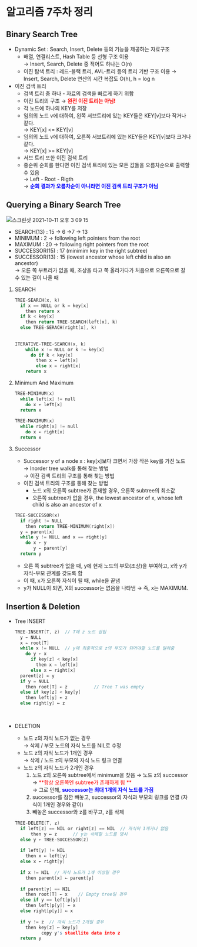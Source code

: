 # 알고리즘 7주차 정리

## Binary Search Tree

- Dynamic Set : Search, Insert, Delete 등의 기능을 제공하는 자료구조
  - 배열, 연결리스트, Hash Table 등 선형 구조 이용 <br>
    → Insert, Search, Delete 중 적어도 하나는 O(n)
  - 이진 탐색 트리 : 레드-블랙 트리, AVL-트리 등의 트리 기반 구조 이용
    → Insert, Search, Delete 연산의 시간 복잡도 O(h), h = log n <br>
- 이진 검색 트리
  - 검색 트리 중 하나 - 자료의 검색을 빠르게 하기 위함
  - 이진 트리의 구조 → <span style="color:red">**완전 이진 트리는 아님!**</span>
  - 각 노드에 하나의 KEY를 저장
  - 임의의 노드 v에 대하여, 왼쪽 서브트리에 있는 KEY들은 KEY[v]보다 작거나 같다. <br>
     → KEY[x] <= KEY[v]
  - 임의의 노드 v에 대하여, 오른쪽 서브트리에 있는 KEY들은 KEY[v]보다 크거나 같다. <br>
     → KEY[x] >= KEY[v]
  - 서브 트리 또한 이진 검색 트리
  - 중순위 순회를 한다면 이진 검색 트리에 있는 모든 값들을 오름차순으로 출력할 수 있음 <br>
    → Left - Root - Rigth <br>
    → <span style="color:blue">**순회 결과가 오름차순이 아니라면 이진 검색 트리 구조가 아님**</span> <br>

## Querying a Binary Search Tree <br>

![스크린샷 2021-10-11 오후 3 09 15](https://user-images.githubusercontent.com/37065429/136749470-b4fed96a-7dcc-47ae-b578-2317b2990715.png)<br>

- SEARCH(13) : 15 → 6 →7 → 13
- MINIMUM : 2 → following left pointers from the root
- MAXIMUM : 20 → following right pointers from the root
- SUCCESSOR(15) : 17 (minimim key in the right subtree) 
- SUCCESSOR(13) : 15 (lowest ancestor whose left child is also an ancestor) <br>
  → 오른 쪽 부트리가 없을 때, 조상을 타고 쭉 올라가다가 처음으로 오른쪽으로 갈 수 있는 길이 나올 때

1. SEARCH

   ```c
   TREE-SEARCH(x, k)
     if x == NULL or k = key[x]
       then return x
     if k < key[x]
       then return TREE-SEARCH(left[x], k)
     else TREE-SERACH(right[x], k)
       
       
   ITERATIVE-TREE-SEARCH(x, k)
       while x != NULL or k != key[x]
         do if k < key[x]
           then x ← left[x]
           else x ← right[x]
       return x
   ```

2. Minimum And Maximum

   ```c
   TREE-MINIMUM(x)
     while left[x] != null
       do x ← left[x]
     return x
         
   TREE-MAXIMUM(x)
     while right[x] != null
       do x ← right[x]
     return x
   ```

3. Successor

   - Successor y of a node x : key[x]보다 크면서 가장 작은 key를 가진 노드 <br>
     → Inorder tree walk를 통해 찾는 방법 <br>
     → 이진 검색 트리의 구조를 통해 찾는 방법
   - 이진 검색 트리의 구조를 통해 찾는 방법
     - 노드 x의 오른쪽 subtree가 존재할 경우, 오른쪽 subtree의 최소값
     - 오른쪽 subtree가 없을 경우, the lowest ancestor of x, whose left child is also an ancestor of x

   ```c
   TREE-SUCCESSOR(x)
     if right != NULL
       then return TREE-MINIMUM(right[x])
     y ← parent[x]
     while y != NULL and x == right[y]
       do x ← y
          y ← parent[y]
     return y
   ```

   - 오른 쪽 subtree가 없을 때, y에 현재 노드의 부모(조상)을 부여하고, x와 y가 자식-부모 관계를 갖도록 함
   - 이 때, x가 오른쪽 자식이 될 때, while을 끝냄
   - y가 NULL이 되면, X의 successor는 없음을 나타냄 → 즉, x는 MAXIMUM. <br>

   

   

## Insertion & Deletion

- Tree INSERT

  ```c
  TREE-INSERT(T, z)  // T에 z 노드 삽입
    y ← NULL
    x ← root[T]
    while x != NULL  // y에 최종적으로 z의 부모가 되어야할 노드를 알려줌
      do y ← x
        if key[z] < key[x]
          then x ← left[x]
        else x ← right[x]
    parent[z] ← y
    if y = NULL
      then root[T] ← z			// Tree T was empty
    else if key[z] < key[y]
      then left[y] ← z
    else right[y] ← z
  ```

  <br>

- DELETION

  - 노드 z의 자식 노드가 없는 경우 <br>
    → 삭제 / 부모 노드의 자식 노드를 NIL로 수정
  - 노드 z의 자식 노드가 1개인 경우 <br>
    → 삭제 / 노드 z의 부모와 자식 노드 링크 연결
  - 노드 z의 자식 노드가 2개인 경우 
    1. 노드 z의 오른쪽 subtree에서 minimum을 찾음 → 노드 z의 successor <br>
       →<span style="color:red"> **항상 오른쪽엔 subtree가 존재하게 됨 **</span> <br>
       → 그로 인해, <span style="color:blue">**successor는 최대 1개의 자식 노드를 가짐**</span>
    2. successor를 잠깐 빼놓고, successor의 자식과 부모의 링크를 연결 (자식이 1개인 경우와 같이)
    3. 빼놓은 successor와 z를 바꾸고, z를 삭제

  ```c
  TREE-DELETE(T, z)
  	if left[z] == NIL or right[z] == NIL  // 자식이 1개거나 없음
    	then y ← z      // y는 삭제할 노드를 명시
    else y ← TREE-SUCCESSOR(z)
      
    if left[y] != NIL
      then x ← left[y]
    else x ← right[y]
      
    if x != NIL  // 자식 노드가 1개 이상일 경우
      then parent[x] ← parent[y]
    
    if parent[y] == NIL
      then root[T] ← x    // Empty tree일 경우 
    else if y == left[p[y]]
      then left[p[y]] ← x
    else right[p[y]] ← x
      
    if y != z  // 자식 노드가 2개일 경우
      then key[z] ← key[y]
      		copy y's staellite data into z
    return y
  ```

  <br>